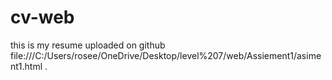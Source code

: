 # cv-web
this is my resume uploaded on github
file:///C:/Users/rosee/OneDrive/Desktop/level%207/web/Assiement1/asiment1.html
.
